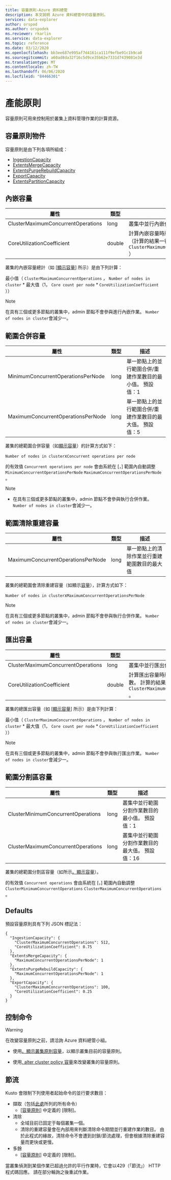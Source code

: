 ```yaml
---
title: 容量原則-Azure 資料總管
description: 本文說明 Azure 資料總管中的容量原則。
services: data-explorer
author: orspod
ms.author: orspodek
ms.reviewer: rkarlin
ms.service: data-explorer
ms.topic: reference
ms.date: 03/12/2020
ms.openlocfilehash: bb3ee687e995af7d4161ca111f9efbe91c1b9ca0
ms.sourcegitcommit: a60ad8da32f16c5d9ce35b62e7331d7439081e3d
ms.translationtype: MT
ms.contentlocale: zh-TW
ms.lasthandoff: 06/06/2020
ms.locfileid: "84466301"
---
```

# <a name="capacity-policy"></a>產能原則

容量原則可用來控制用於叢集上資料管理作業的計算資源。

## <a name="the-capacity-policy-object"></a>容量原則物件

容量原則是由下列各項所組成：

* [IngestionCapacity](#ingestion-capacity)
* [ExtentsMergeCapacity](#extents-merge-capacity)
* [ExtentsPurgeRebuildCapacity](#extents-purge-rebuild-capacity)
* [ExportCapacity](#export-capacity)
* [ExtentsPartitionCapacity](#extents-partition-capacity)

## <a name="ingestion-capacity"></a>內嵌容量

|屬性                           |類型    |描述                                                                                                                                                                               |
|-----------------------------------|--------|------------------------------------------------------------------------------------------------------------------------------------------------------------------------------------------|
|ClusterMaximumConcurrentOperations |long    |叢集中並行內嵌作業數目的最大值                                                                                                            |
|CoreUtilizationCoefficient         |double  |計算內嵌容量時所用核心百分比的係數（計算的結果一律會正規化 `ClusterMaximumConcurrentOperations` ） |                                                                                                                             |

叢集的內嵌容量總計（如 [[顯示容量](../management/diagnostics.md#show-capacity)] 所示）是由下列計算：

最小值（ `ClusterMaximumConcurrentOperations` ， `Number of nodes in cluster` * 最大值（1， `Core count per node`  *  `CoreUtilizationCoefficient` ））

> [!Note]
> 在具有三個或更多節點的叢集中，admin 節點不會參與進行內嵌作業。 `Number of nodes in cluster`會減少一。

## <a name="extents-merge-capacity"></a>範圍合併容量

|屬性                           |類型    |描述                                                                                                |
|-----------------------------------|--------|-----------------------------------------------------------------------------------------------------------|
|MinimumConcurrentOperationsPerNode |long    |單一節點上的並行範圍合併/重建作業數目的最小值。 預設值：1 |
|MaximumConcurrentOperationsPerNode |long    |單一節點上的並行範圍合併/重建作業數目的最大值。 預設值：5 |

叢集的總範圍合併容量（如[顯示容量](../management/diagnostics.md#show-capacity)）的計算方式如下：

`Number of nodes in cluster`x`Concurrent operations per node`

的有效值 `Concurrent operations per node` 會由系統在 [，] 範圍內自動調整 `MinimumConcurrentOperationsPerNode` `MaximumConcurrentOperationsPerNode` 。


> [!Note]
> * 在具有三個或更多節點的叢集中，admin 節點不會參與執行合併作業。 `Number of nodes in cluster`會減少一。

## <a name="extents-purge-rebuild-capacity"></a>範圍清除重建容量

|屬性                           |類型    |描述                                                                                                                           |
|-----------------------------------|--------|--------------------------------------------------------------------------------------------------------------------------------------|
|MaximumConcurrentOperationsPerNode |long    |單一節點上的清除作業並行重建範圍數目的最大值 |

叢集的總範圍會清除重建容量（如顯示[容量](../management/diagnostics.md#show-capacity)），計算方式如下：

`Number of nodes in cluster`x`MaximumConcurrentOperationsPerNode`

> [!Note]
> 在具有三個或更多節點的叢集中，admin 節點不會參與執行合併作業。 `Number of nodes in cluster`會減少一。

## <a name="export-capacity"></a>匯出容量

|屬性                           |類型    |描述                                                                                                                                                                            |
|-----------------------------------|--------|---------------------------------------------------------------------------------------------------------------------------------------------------------------------------------------|
|ClusterMaximumConcurrentOperations |long    |叢集中並行匯出作業數目的最大值。                                                                                                           |
|CoreUtilizationCoefficient         |double  |計算匯出容量時所用核心百分比的係數。 計算的結果一律會以正規化 `ClusterMaximumConcurrentOperations` 。 |

叢集的總匯出容量（如 [[顯示容量](../management/diagnostics.md#show-capacity)] 所示）是由下列計算：

最小值（ `ClusterMaximumConcurrentOperations` ， `Number of nodes in cluster` * 最大值（1， `Core count per node`  *  `CoreUtilizationCoefficient` ））

> [!Note]
> 在具有三個或更多節點的叢集中，admin 節點不會參與執行匯出作業。 `Number of nodes in cluster`會減少一。

## <a name="extents-partition-capacity"></a>範圍分割區容量

|屬性                           |類型    |描述                                                                                         |
|-----------------------------------|--------|----------------------------------------------------------------------------------------------------|
|ClusterMinimumConcurrentOperations |long    |叢集中並行範圍分割作業數目的最小值。 預設值：1  |
|ClusterMaximumConcurrentOperations |long    |叢集中並行範圍分割作業數目的最大值。 預設值：16 |

叢集的總範圍分割區容量（如所示[。顯示容量](../management/diagnostics.md#show-capacity)）。

的有效值 `Concurrent operations` 會由系統在 [，] 範圍內自動調整 `ClusterMinimumConcurrentOperations` `ClusterMaximumConcurrentOperations` 。

## <a name="defaults"></a>Defaults

預設容量原則具有下列 JSON 標記法：

```kusto 
{
  "IngestionCapacity": {
    "ClusterMaximumConcurrentOperations": 512,
    "CoreUtilizationCoefficient": 0.75
  },
  "ExtentsMergeCapacity": {
    "MaximumConcurrentOperationsPerNode": 1
  },
  "ExtentsPurgeRebuildCapacity": {
    "MaximumConcurrentOperationsPerNode": 1
  },
  "ExportCapacity": {
    "ClusterMaximumConcurrentOperations": 100,
    "CoreUtilizationCoefficient": 0.25
  }
}
```

## <a name="control-commands"></a>控制命令

> [!WARNING]
> 在改變容量原則之前，請洽詢 Azure 資料總管小組。

* 使用[。顯示叢集原則容量](capacity-policy.md#show-cluster-policy-capacity)，以顯示叢集目前的容量原則。

* 使用[. alter cluster policy 容量](capacity-policy.md#alter-cluster-policy-capacity)來改變叢集的容量原則。

## <a name="throttling"></a>節流

Kusto 會限制下列使用者起始命令的並行要求數目：

* 擷取（包括[此處](../../ingest-data-overview.md)所列的所有命令）
   * [[容量原則](#capacity-policy)] 中定義的 [限制]。
* 清除
   * 全域目前已固定于每個叢集一個。
   * 清除的重建容量會在內部用來判斷清除命令期間並行重建作業的數目。 由於此程式的緣故，清除命令不會遭到封鎖/節流處理，但會根據清除重建容量而更快或更慢。
* 多餘
   * [[容量原則](#capacity-policy)] 中定義的 [限制]。

當叢集偵測到某個作業已超過允許的平行作業時，它會以429（「節流」） HTTP 程式碼回應。
請在部分輪詢之後重試作業。
